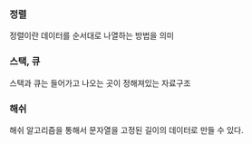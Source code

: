 ### 정렬
정렬이란 데이터를 순서대로 나열하는 방법을 의미 <br/>

### 스택, 큐
스택과 큐는 들어가고 나오는 곳이 정해져있는 자료구조 <br/>

### 해쉬
해쉬 알고리즘을 통해서 문자열을 
고정된 길이의 데이터로 만들 수 있다. <br/>